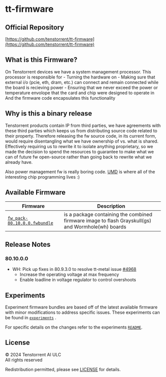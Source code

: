 # tt-firmware

## Official Repository
[https://github.com/tenstorrent/tt-firmware](https://github.com/tenstorrent/tt-firmware)

## What is this Firmware?

On Tenstorrent devices we have a system management processor.
This processor is responsible for
    - Turning the hardware on
    - Making sure that external i/o (pcie, eth, dram, etc.) can connect and remain connected while the board is recieving power
    - Ensuring that we never exceed the power or temperature envolope that the card and chip were designed to operate in
And the firmware code encapsulates this functionality

## Why is this a binary release

Tenstorrent products contain IP from third parties, we have agreements with these third parties which keeps us from distributing source code related to their property.
Therefore releasing the fw source code, in its current form, would require disentangling what we have ownership of vs. what is shared. Effectively requiring us to rewrite it to isolate anything proprietary, so we made the decision to spend the resources to
guarantee to make what we can of future fw open-source rather than going back to rewrite what we already have.

Also power management fw is really boring code. [UMD](https://github.com/tenstorrent/tt-umd) is where all of the interesting chip programming lives :)

## Available Firmware

| Firmware | Description |
| --- | --- |
| [`fw_pack-80.10.0.0.fwbundle`](fw_pack-80.10.0.0.fwbundle) | is a package containing the  combined firmware image to flash Grayskull(gs) and Wormhole(wh) boards|

## Release Notes

### 80.10.0.0
- WH: Pick up fixes in 80.9.3.0 to resolve tt-metal issue [#4968](https://github.com/tenstorrent-metal/tt-metal/issues/4968)
  - Increase the operating voltage at max frequency
  - Enable loadline in voltage regulator to control overshoots


## Experiments

Experiment firmware bundles are based off of the latest available firmware with minor modifications to address specific issues. These experiments can be found in [`experiments`](experiments/) .

For specific details on the changes refer to the experiments [`README`](experiments/README.md).

## License
© 2024 Tenstorrent AI ULC<br/>
All rights reserved

Redistribution permitted, please see [LICENSE](LICENSE) for details.
